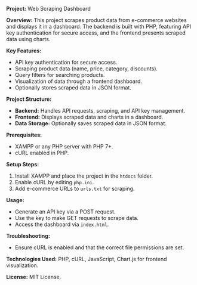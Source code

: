

**Project:** 
Web Scraping Dashboard

**Overview:** 
This project scrapes product data from e-commerce websites and displays it in a dashboard. The backend is built with PHP, featuring API key authentication for secure access, and the frontend presents scraped data using charts.

**Key Features:**
- API key authentication for secure access.
- Scraping product data (name, price, category, discounts).
- Query filters for searching products.
- Visualization of data through a frontend dashboard.
- Optionally stores scraped data in JSON format.

**Project Structure:**
- **Backend:** Handles API requests, scraping, and API key management.
- **Frontend:** Displays scraped data and charts in a dashboard.
- **Data Storage:** Optionally saves scraped data in JSON format.

**Prerequisites:**
- XAMPP or any PHP server with PHP 7+.
- cURL enabled in PHP.

**Setup Steps:**
1. Install XAMPP and place the project in the `htdocs` folder.
2. Enable cURL by editing `php.ini`.
3. Add e-commerce URLs to `urls.txt` for scraping.

**Usage:**
- Generate an API key via a POST request.
- Use the key to make GET requests to scrape data.
- Access the dashboard via `index.html`.

**Troubleshooting:**
- Ensure cURL is enabled and that the correct file permissions are set.

**Technologies Used:** PHP, cURL, JavaScript, Chart.js for frontend visualization.

**License:** MIT License. 

